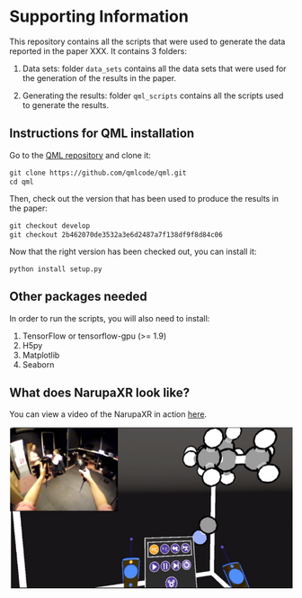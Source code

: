 # Supporting Information

This repository contains all the scripts that were used to generate the data reported in the paper XXX.
It contains 3 folders:

1. Data sets: folder `data_sets` contains all the data sets that were used for the generation of the results in the paper.

2. Generating the results: folder `qml_scripts` contains all the scripts used to generate the results.

## Instructions for QML installation

Go to the [QML repository](https://github.com/qmlcode/qml) and clone it:

```
git clone https://github.com/qmlcode/qml.git
cd qml
```

Then, check out the version that has been used to produce the results in the paper:

```
git checkout develop
git checkout 2b462070de3532a3e6d2487a7f138df9f8d84c06
```

Now that the right version has been checked out, you can install it:

```
python install setup.py
```

## Other packages needed

In order to run the scripts, you will also need to install:

1. TensorFlow or tensorflow-gpu (>= 1.9)
2. H5py
3. Matplotlib
4. Seaborn

## What does NarupaXR look like?

You can view a video of the NarupaXR in action [here](https://www.youtube.com/watch?v=oUdHrNsiXlA).

 ![Image](visuals/narupaxr.png?raw=true)
